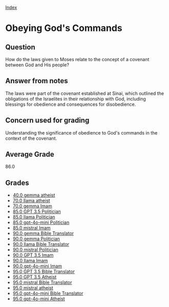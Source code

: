 
[Index](../../index.md)
# Obeying God's Commands
## Question
How do the laws given to Moses relate to the concept of a covenant between God and His people?

## Answer from notes
The laws were part of the covenant established at Sinai, which outlined the obligations of the Israelites in their relationship with God, including blessings for obedience and consequences for disobedience.

## Concern used for grading
Understanding the significance of obedience to God's commands in the context of the covenant.

## Average Grade
86.0

## Grades
 * [40.0 gemma atheist](../answers/gemma_atheist/Obeying_God's_Commands.md)
 * [70.0 llama atheist](../answers/llama_atheist/Obeying_God's_Commands.md)
 * [70.0 gemma Imam](../answers/gemma_Imam/Obeying_God's_Commands.md)
 * [85.0 GPT 3.5 Politician](../answers/GPT_3.5_Politician/Obeying_God's_Commands.md)
 * [85.0 llama Politician](../answers/llama_Politician/Obeying_God's_Commands.md)
 * [85.0 gpt-4o-mini Politician](../answers/gpt-4o-mini_Politician/Obeying_God's_Commands.md)
 * [85.0 mistral Imam](../answers/mistral_Imam/Obeying_God's_Commands.md)
 * [90.0 gemma Bible Translator](../answers/gemma_Bible_Translator/Obeying_God's_Commands.md)
 * [90.0 gemma Politician](../answers/gemma_Politician/Obeying_God's_Commands.md)
 * [90.0 llama Bible Translator](../answers/llama_Bible_Translator/Obeying_God's_Commands.md)
 * [90.0 mistral Politician](../answers/mistral_Politician/Obeying_God's_Commands.md)
 * [90.0 GPT 3.5 Imam](../answers/GPT_3.5_Imam/Obeying_God's_Commands.md)
 * [90.0 llama Imam](../answers/llama_Imam/Obeying_God's_Commands.md)
 * [90.0 gpt-4o-mini Imam](../answers/gpt-4o-mini_Imam/Obeying_God's_Commands.md)
 * [95.0 GPT 3.5 Bible Translator](../answers/GPT_3.5_Bible_Translator/Obeying_God's_Commands.md)
 * [95.0 GPT 3.5 Atheist](../answers/GPT_3.5_Atheist/Obeying_God's_Commands.md)
 * [95.0 mistral Bible Translator](../answers/mistral_Bible_Translator/Obeying_God's_Commands.md)
 * [95.0 mistral atheist](../answers/mistral_atheist/Obeying_God's_Commands.md)
 * [95.0 gpt-4o-mini Bible Translator](../answers/gpt-4o-mini_Bible_Translator/Obeying_God's_Commands.md)
 * [95.0 gpt-4o-mini Atheist](../answers/gpt-4o-mini_Atheist/Obeying_God's_Commands.md)
